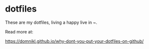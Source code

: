 # dotfiles

These are my dotfiles, living a happy live in ~.

Read more at:

https://domnikl.github.io/why-dont-you-put-your-dotfiles-on-github/

